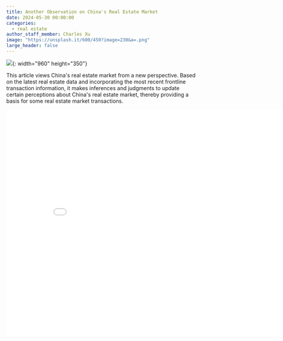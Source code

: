 ```yaml
---
title: Another Observation on China's Real Estate Market
date: 2024-05-30 00:00:00
categories:
  - real estate
author_staff_member: Charles Xu
image: "https://unsplash.it/600/450?image=230&a=.png"
large_header: false
---
```


![](https://unsplash.it/960/350?image=235){: width="960" height="350"}

This article views China's real estate market from a new perspective. Based on the latest real estate data and incorporating the most recent frontline transaction information, it makes inferences and judgments to update certain perceptions about China's real estate market, thereby providing a basis for some real estate market transactions.

<center><embed src="/uploads/pdf/Another-observation-on-china-realestate-market.pdf" width="850" height="600"></center>